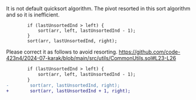 It is not default quicksort algorithm.
The pivot resorted in this sort algorithm and so it is inefficient.

```solidity
        if (lastUnsortedInd > left) {
            sort(arr, left, lastUnsortedInd - 1);
        }
        sort(arr, lastUnsortedInd, right);
```

Please correct it as follows to avoid resorting.
https://github.com/code-423n4/2024-07-karak/blob/main/src/utils/CommonUtils.sol#L23-L26

```diff
        if (lastUnsortedInd > left) {
            sort(arr, left, lastUnsortedInd - 1);
        }
-        sort(arr, lastUnsortedInd, right);
+        sort(arr, lastUnsortedInd + 1, right);
```


